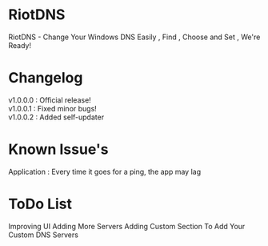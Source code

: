 # RiotDNS
RiotDNS - Change Your Windows DNS Easily , Find , Choose and Set , We're Ready!
# Changelog
v1.0.0.0 : 
Official release!
<br>
v1.0.0.1 : 
Fixed minor bugs!
<br>
v1.0.0.2 :
Added self-updater
# Known Issue's
Application : Every time it goes for a ping, the app may lag
# ToDo List
Improving UI
Adding More Servers
Adding Custom Section To Add Your Custom DNS Servers
